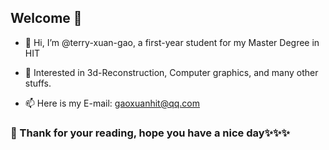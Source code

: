 ## Welcome 🎊

- 👋 Hi, I’m @terry-xuan-gao, a first-year student for my Master Degree in HIT

- 🌱 Interested in 3d-Reconstruction, Computer graphics, and many other stuffs.

- 📫 Here is my E-mail: gaoxuanhit@qq.com

### 💞️ Thank for your reading, hope you have a nice day✨✨✨

<!---
Terry-GX/Terry-GX is a ✨ special ✨ repository because its `README.md` (this file) appears on your GitHub profile.
You can click the Preview link to take a look at your changes.
- 🔭 I want to be a full-stack developer, and I'll try my best
--->

